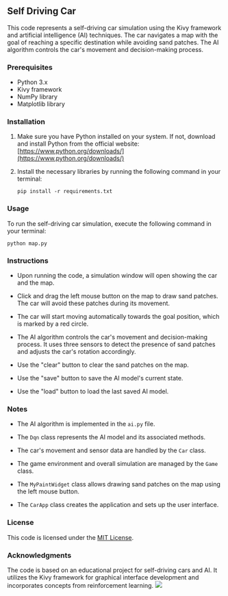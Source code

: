 ## Self Driving Car

This code represents a self-driving car simulation using the Kivy framework and artificial intelligence (AI) techniques. The car navigates a map with the goal of reaching a specific destination while avoiding sand patches. The AI algorithm controls the car's movement and decision-making process.

### Prerequisites

- Python 3.x
- Kivy framework
- NumPy library
- Matplotlib library

### Installation

1. Make sure you have Python installed on your system. If not, download and install Python from the official website: [https://www.python.org/downloads/](https://www.python.org/downloads/)

2. Install the necessary libraries by running the following command in your terminal:

   ```
   pip install -r requirements.txt
   ```

### Usage

To run the self-driving car simulation, execute the following command in your terminal:

```
python map.py
```

### Instructions

- Upon running the code, a simulation window will open showing the car and the map.

- Click and drag the left mouse button on the map to draw sand patches. The car will avoid these patches during its movement.

- The car will start moving automatically towards the goal position, which is marked by a red circle.

- The AI algorithm controls the car's movement and decision-making process. It uses three sensors to detect the presence of sand patches and adjusts the car's rotation accordingly.

- Use the "clear" button to clear the sand patches on the map.

- Use the "save" button to save the AI model's current state.

- Use the "load" button to load the last saved AI model.

### Notes

- The AI algorithm is implemented in the `ai.py` file.

- The `Dqn` class represents the AI model and its associated methods.

- The car's movement and sensor data are handled by the `Car` class.

- The game environment and overall simulation are managed by the `Game` class.

- The `MyPaintWidget` class allows drawing sand patches on the map using the left mouse button.

- The `CarApp` class creates the application and sets up the user interface.

### License

This code is licensed under the [MIT License](https://opensource.org/licenses/MIT).

### Acknowledgments

The code is based on an educational project for self-driving cars and AI. It utilizes the Kivy framework for graphical interface development and incorporates concepts from reinforcement learning.
![](https://media.giphy.com/media/v1.Y2lkPTc5MGI3NjExNjhlOGEyMTEwOGY3OTg5NzQwOTVlMDJlM2RkNWEwYzNmOWNlMTdjNCZlcD12MV9pbnRlcm5hbF9naWZzX2dpZklkJmN0PWc/JIocz9iY0tOuKAGvnm/giphy.gif)
